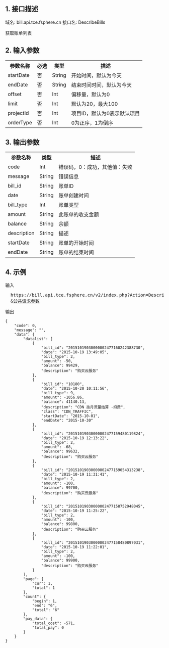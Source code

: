 ## 1. 接口描述
 
域名: bill.api.tce.fsphere.cn
接口名: DescribeBills

获取账单列表

 

## 2. 输入参数
 

<table class="t"><tbody><tr>
<th><b>参数名称</b></th>
<th><b>必选</b></th>
<th><b>类型</b></th>
<th><b>描述</b></th>
<tr>
<td> startDate <td> 否 <td> String <td> 开始时间，默认为今天
<tr>
<td> endDate <td> 否 <td> String <td>  结束时间时间，默认为今天
<tr>
<td> offset <td> 否 <td> Int <td> 偏移量，默认为0
<tr>
<td> limit <td> 否 <td> Int <td>  默认为20，最大100
<tr>
<td> projectId <td> 否 <td> Int <td> 项目ID，默认为0表示默认项目
<tr>
<td> orderType <td> 否 <td> Int <td> 0为正序，1为倒序
</tbody></table>

 

## 3. 输出参数
 

<table class="t"><tbody><tr>
<th><b>参数名称</b></th>
<th><b>类型</b></th>
<th><b>描述</b></th>
<tr>
<td> code <td> Int <td> 错误码，0：成功，其他值：失败
<tr>
<td> message <td> String <td> 错误信息
<tr>
<td> bill_id<td> String <td> 账单ID
<tr>
<td> date <td> String <td> 账单创建时间
<tr>
<td> bill_type <td> Int<td> 账单类型
<tr>
<td> amount <td> String <td> 此账单的收支金额
<tr>
<td> balance<td> String <td> 余额
<tr>
<td> description<td> String <td> 描述
<tr>
<td> startDate<td> String <td> 账单的开始时间
<tr>
<td> endDate<td> String <td> 账单的结束时间
</tbody></table>

 

## 4. 示例
 
输入
<pre>
  https://bill.api.tce.fsphere.cn/v2/index.php?Action=DescribeBills
  &<a href="https://tce.fsphere.cn/doc/api/229/6976">公共请求参数</a>
</pre>

输出
```
{
    "code": 0,
    "message": "",
    "data": {
        "datalist": [
            {
                "bill_id": "20151019030000002477160242388730",
                "date": "2015-10-19 13:49:05",
                "bill_type": 2,
                "amount": -50,
                "balance": 99429,
                "description": "购买云服务"
            },
            {
                "bill_id": "10180",
                "date": "2015-10-20 10:11:56",
                "bill_type": 9,
                "amount": -1056.86,
                "balance": 41140.13,
                "description": "CDN 按月流量结算 -扣费",
                "class": "CDN_TRAFFIC",
                "startDate": "2015-10-01",
                "endDate": "2015-10-30"
            },
            {
                "bill_id": "20151019030000002477159480119824",
                "date": "2015-10-19 12:13:22",
                "bill_type": 2,
                "amount": -68,
                "balance": 99632,
                "description": "购买云服务"
            },
            {
                "bill_id": "20151019030000002477159054313238",
                "date": "2015-10-19 11:31:41",
                "bill_type": 2,
                "amount": -100,
                "balance": 99700,
                "description": "购买云服务"
            },
            {
                "bill_id": "20151019030000002477158752948045",
                "date": "2015-10-19 11:25:22",
                "bill_type": 2,
                "amount": -100,
                "balance": 99800,
                "description": "购买云服务"
            },
            {
                "bill_id": "20151019030000002477158480897031",
                "date": "2015-10-19 11:22:01",
                "bill_type": 2,
                "amount": -100,
                "balance": 99900,
                "description": "购买云服务"
            }
        ],
        "page": {
            "cur": 1,
            "total": 1
        },
        "count": {
            "begin": 1,
            "end": "6",
            "total": "6"
        },
        "pay_data": {
            "total_cost": -571,
            "total_pay": 0
        }
    }
}
```

